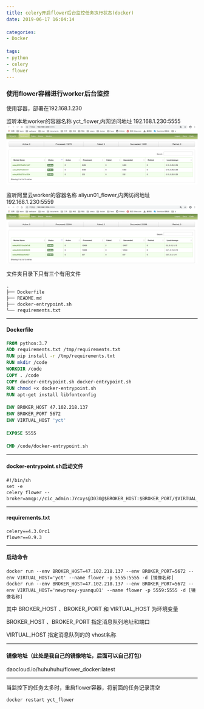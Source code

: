 ```yaml
---
title: celery开启flower后台监控任务执行状态(docker)
date: 2019-06-17 16:04:14

categories: 
- Docker

tags:
- python
- celery
- flower
---
```


### 使用flower容器进行worker后台监控

使用容器，部署在192.168.1.230

监听本地worker的容器名称 yct_flower,内网访问地址 192.168.1.230:5555
![](img/yct_flower.png)

监听阿里云worker的容器名称 aliyun01_flower,内网访问地址 192.168.1.230:5559
![](img/aliyun01_flower.png)

文件夹目录下只有三个有用文件
```
.
├── Dockerfile
├── README.md
├── docker-entrypoint.sh
└── requirements.txt

```

---


#### Dockerfile

```dockerfile
FROM python:3.7
ADD requirements.txt /tmp/requirements.txt
RUN pip install -r /tmp/requirements.txt
RUN mkdir /code
WORKDIR /code
COPY . /code
COPY docker-entrypoint.sh docker-entrypoint.sh
RUN chmod +x docker-entrypoint.sh
RUN apt-get install libfontconfig

ENV BROKER_HOST 47.102.218.137
ENV BROKER_PORT 5672
ENV VIRTUAL_HOST 'yct'

EXPOSE 5555

CMD /code/docker-entrypoint.sh
```

---
#### docker-entrypoint.sh启动文件
```
#!/bin/sh
set -e
celery flower --broker=amqp://cic_admin:JYcxys@3030@$BROKER_HOST:$BROKER_PORT/$VIRTUAL_HOST
```

---
#### requirements.txt 
```
celery==4.3.0rc1
flower==0.9.3
```

---
#### 启动命令

```
docker run --env BROKER_HOST=47.102.218.137 --env BROKER_PORT=5672 --env VIRTUAL_HOST='yct' --name flower -p 5555:5555 -d [镜像名称]
docker run --env BROKER_HOST=47.102.218.137 --env BROKER_PORT=5672 --env VIRTUAL_HOST='newproxy-yuanqu01' --name flower -p 5559:5555 -d [镜像名称]
```

其中 BROKER_HOST 、BROKER_PORT 和 VIRTUAL_HOST 为环境变量

BROKER_HOST 、BROKER_PORT 指定消息队列地址和端口

VIRTUAL_HOST 指定消息队列的的 vhost名称

---
#### 镜像地址（此处是我自己的镜像地址，后面可以自己打包）

daocloud.io/huhuhuhu/flower_docker:latest


---

当监控下的任务太多时，重启flower容器，将前面的任务记录清空
```
docker restart yct_flower
```